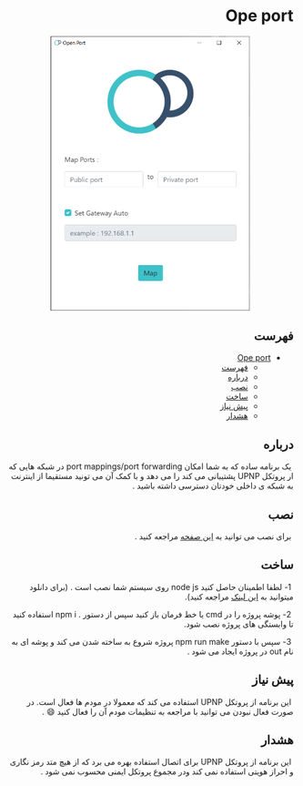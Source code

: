 <div dir="rtl">
  
# Ope port 

<p align="center">
  <img width="350"  src="./screenshot/OP.png">
</p>
 
## فهرست

- [Ope port](#ope-port)
  - [فهرست](#%d9%81%d9%87%d8%b1%d8%b3%d8%aa)
  - [درباره](#%d8%af%d8%b1%d8%a8%d8%a7%d8%b1%d9%87)
  - [نصب](#%d9%86%d8%b5%d8%a8)
  - [ساخت](#%d8%b3%d8%a7%d8%ae%d8%aa)
  - [پیش نیاز](#%d9%be%db%8c%d8%b4-%d9%86%db%8c%d8%a7%d8%b2)
  - [هشدار](#%d9%87%d8%b4%d8%af%d8%a7%d8%b1)
  

## درباره

 &#x202b; یک برنامه ساده که به شما امکان port mappings/port forwarding در شبکه هایی که ار پروتکل UPNP پشتیبانی می کند را می دهد و با کمک آن می تونید مستقیما از اینترنت به شبکه ی داخلی خودتان دسترسی داشته باشید .

## نصب
 
 &#x202b; برای نصب می توانید به [این صفحه](https://github.com/alijany/Open-Port/releases/latest) مراجعه کنید . 

## ساخت
 
 &#x202b; 1- لطفا اطمینان حاصل کنید   node js روی سیستم شما نصب است . (برای دانلود میتوانید به [این
لینک](https://nodejs.org/en/) مراجعه کنید).

 &#x202b; 2- پوشه پروژه را در cmd یا خط فرمان باز کنید سپس از دستور  . npm i استفاده کنید تا وابستگی های
پروژه نصب شود.

 &#x202b; 3- سپس با دستور  npm run make پروژه شروع به ساخته شدن می کند و پوشه ای به نام  out در
پروژه ایجاد می شود .  

  
## پیش نیاز

 &#x202b; این برنامه از پروتکل UPNP استفاده می کند که معمولا در مودم ها فعال است. در صورت فعال نبودن می توانید با مراجعه به تنظیمات مودم آن را فعال کنید 😄 .


## هشدار

 &#x202b; این برنامه از پروتکل UPNP برای اتصال استفاده بهره می برد  که از هیچ متد رمز نگاری و احراز هویتی استفاده نمی کند ودر مجموع پروتکل ایمنی محسوب نمی شود .  

